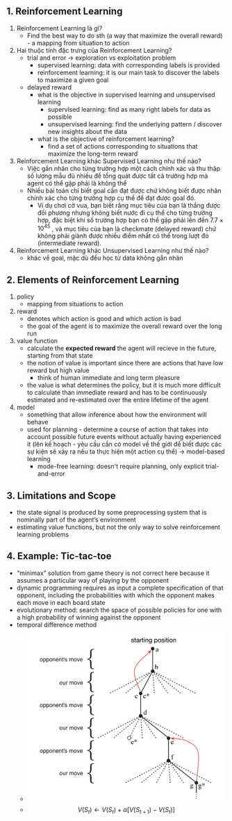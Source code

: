 ## 1. Reinforcement Learning
1. Reinforcement Learning là gì?
	- Find the best way to do sth (a way that maximize the overall reward) - a mapping from situation to action
2. Hai thuộc tính đặc trưng của Reinforcement Learning?
	- trial and error -> exploration vs exploitation problem
		- supervised learning: data with corresponding labels is provided
		- reinforcement learning: it is our main task to discover the labels to maximize a given goal
	- delayed reward 
		- what is the objective in supervised learning and unsupervised learning
			- supervised learning: find as many right labels for data as possible
			- unsupervised learning: find the underlying pattern / discover new insights about the data
		- what is the objective of reinforcement learning?
			- find a set of actions corresponding to situations that maximize the long-term reward
3. Reinforcement Learning khác Supervised Learning như thế nào?
	- Việc gắn nhãn cho từng trường hợp một cách chính xác và thu thập số lượng mẫu đủ nhiều để tổng quát được tất cả trường hợp mà agent có thể gặp phải là không thể
	- Nhiều bài toán chỉ biết goal cần đạt được chứ không biết được nhãn chính xác cho từng trường hợp cụ thể để đạt được goal đó. 
		- Ví dụ chơi cờ vua, bạn biết rằng mục tiêu của bạn là thắng được đối phương nhưng không biết nước đi cụ thể cho từng trường hợp, đặc biệt khi số trường hợp bạn có thể gặp phải lên đến $7.7\times10^{45}$ , và mục tiêu của bạn là checkmate (delayed reward) chứ không phải giành được nhiều điểm nhất có thể trong lượt đó (intermediate reward).
4. Reinforcement Learning khác Unsupervised Learning như thế nào?
	- khác về goal, mặc dù đều học từ data không gắn nhãn
## 2. Elements of Reinforcement Learning
1. policy
	- mapping from situations to action
2. reward
	- denotes which action is good and which action is bad
	- the goal of the agent is to maximize the overall reward over the long run
3. value function
	- calculate the **expected reward** the agent will recieve in the future, starting from that state
	- the notion of value is important since there are actions that have low reward but high value
		- think of human immediate and long term pleasure
	- the value is what determines the policy, but it is much more difficult to calculate than immediate reward and has to be continuously estimated and re-estimated over the entire lifetime of the agent
4. model
	- something that allow inference about how the environment will behave
	- used for planning - determine a course of action that takes into account possible future events without actually having experienced it (lên kế hoạch - yêu cầu cần có model về thế giới để biết được các sự kiện sẽ xảy ra nếu ta thực hiện một action cụ thể) -> model-based learning
		- mode-free learning: doesn't require planning, only explicit trial-and-error
## 3. Limitations and Scope
- the state signal is produced by some preprocessing system that is nominally part of the agent’s environment
- estimating value functions, but not the only way to solve reinforcement learning problems

## 4. Example: Tic-tac-toe
- “minimax” solution from game theory is not correct here because it assumes a particular way of playing by the opponent
- dynamic programming requires as input a complete specification of that opponent, including the probabilities with which the opponent makes each move in each board state
- evolutionary method: search the space of possible policies for one with a high probability of winning against the opponent
- temporal difference method
	- ![State-action Tree](../images/Chapter1/state-action-tree.png?raw=true)
	- $$V(S_t) \leftarrow V(S_t) + \alpha [V(S_{t+1}) - V(S_{t})]$$